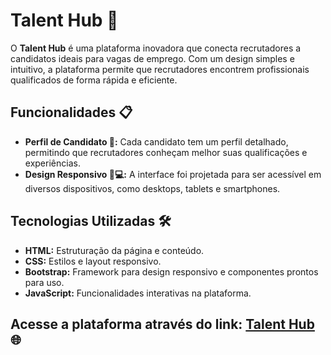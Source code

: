 # Talent Hub 🚀

O **Talent Hub** é uma plataforma inovadora que conecta recrutadores a candidatos ideais para vagas de emprego. Com um design simples e intuitivo, a plataforma permite que recrutadores encontrem profissionais qualificados de forma rápida e eficiente.

## Funcionalidades 📋

- **Perfil de Candidato 👤:** Cada candidato tem um perfil detalhado, permitindo que recrutadores conheçam melhor suas qualificações e experiências.
- **Design Responsivo 📱💻:** A interface foi projetada para ser acessível em diversos dispositivos, como desktops, tablets e smartphones.

## Tecnologias Utilizadas 🛠️

- **HTML:** Estruturação da página e conteúdo.
- **CSS:** Estilos e layout responsivo.
- **Bootstrap:** Framework para design responsivo e componentes prontos para uso.
- **JavaScript:** Funcionalidades interativas na plataforma.

## Acesse a plataforma através do link: [Talent Hub](https://talent-hub-blond.vercel.app/) 🌐

